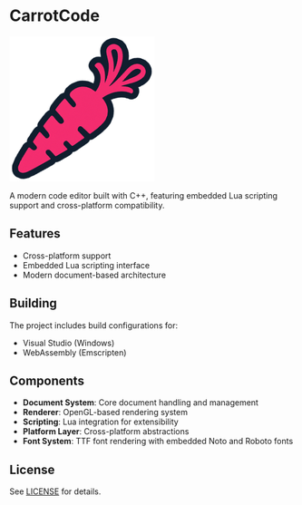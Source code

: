 # CarrotCode

![CarrotCode Logo](logo_256.png)

A modern code editor built with C++, featuring embedded Lua scripting support and cross-platform compatibility.

## Features

- Cross-platform support
- Embedded Lua scripting interface
- Modern document-based architecture
## Building

The project includes build configurations for:
- Visual Studio (Windows)
- WebAssembly (Emscripten)

## Components

- **Document System**: Core document handling and management
- **Renderer**: OpenGL-based rendering system
- **Scripting**: Lua integration for extensibility
- **Platform Layer**: Cross-platform abstractions
- **Font System**: TTF font rendering with embedded Noto and Roboto fonts

## License

See [LICENSE](LICENSE) for details.